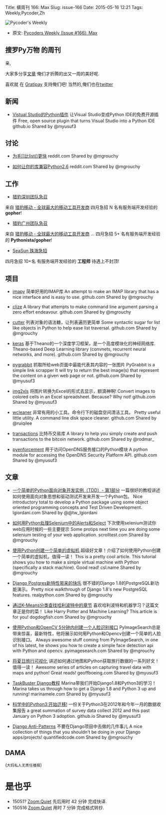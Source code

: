 Title: 蠎周刊 166: Max
Slug: issue-166
Date: 2015-05-16 12:21
Tags: Weekly,Pycoder,Zh 


![Pycoder's Weekly](https://gallery.mailchimp.com/9735795484d2e4c204da82a29/images/Image_202014_01_22_20at_2010.45.04_20AM9789bf.png)


- 原文: [Pycoders Weekly (Issue #166): Max](http://us4.campaign-archive1.com/?u=9735795484d2e4c204da82a29&id=ee6e1b1b45&e=889f3f6a05)

##  搜罗Py万物 的周刊

亲,


大家多分享[文章](http://pycoders.com/submissions/) 
俺们才折腾的出又一周的美好呢.

喜欢就
在 [Gratipay](https://www.gratipay.com/PycodersWeekly)
支持俺们吧!
当然的,俺们也在[twitter](http://www.twitter.com/pycoders)


## 新闻

- [Vistual Studio的Python插件](http://microsoft.github.io/PTVS/)
让Visual Studio变成Python IDE的免费开源插件
Free, open source plugin that turns Visual Studio into a Python IDE
github.io
Shared by @myusuf3


## 讨论


- [为毛[]比list()更快](http://www.reddit.com/r/Python/comments/35ytab/why_is_faster_than_list/)
reddit.com
Shared by @mgrouchy
 

- [如何让你的库兼容Python2.6](http://www.reddit.com/r/Python/comments/35ozgt/charging_for_supporting_python_26_in_your_library/)
reddit.com
Shared by @mgrouchy
 



## 工作


- [猎豹深圳团队急召](https://github.com/cheetahmobile/CMBM/wiki/BmSzHr)

来自 [猎豹移动 - 全球最大的移动工具开发商](http://www.cmcm.com/zh-cn/cm-backup/) 
四月急招 N 名有服务端开发经验的 **gopher**!


- [猎豹广州团队急召](https://github.com/cheetahmobile/CMBM/wiki/BmGzHr)

来自 [猎豹移动 - 全球最大的移动工具开发商](http://www.cmcm.com/zh-cn/cm-backup/) ...
四月急招 5+ 名有服务端开发经验的 **Pythonista/gopher**!

- [SeaSun 珠海急招](https://github.com/cheetahmobile/CMBM/wiki/SeaSunZh)

四月急招 10+名 有服务端开发经验的 **工程师** 待遇上不封顶!


## 项目

- [imapy](https://github.com/vladimarius/imapy)
简单好用的IMAP库
An attempt to make an IMAP library that has a nice interface and is easy to use.
github.com
Shared by @mgrouchy
 

- [clize](https://github.com/epsy/clize)
A library that attempts to make command line argument parsing a zero effort endeavour.
github.com
Shared by @mgrouchy
 

- [cutter](https://github.com/paradoxxxzero/cutter/)
列表对象的语法糖，让列表遍历更简单
Some syntactic sugar for list like objects in Python to help ease list traversal.
github.com
Shared by @mgrouchy
 

- [keras](https://github.com/fchollet/keras/)
基于Theano的一个深度学习框架，是一个高度模块化的神经网络库.
Theano-based Deep Learning library (convnets, recurrent neural networks, and more).
github.com
Shared by @mgrouchy
 

- [pygrabbit](https://github.com/eka/pygrabbit)
抓取所给web页面中最能代表其内容的一张图片
PyGrabbit is a simple link scrapper It will try to return the best image(s) that represent the content on a given web page or not.
github.com
Shared by @myusuf3
 

- [img2xls](https://github.com/Dobiasd/img2xls)
将图片转换为Excel的形式去显示，额滴神啊!
Convert images to colored cells in an Excel spreadsheet. Because? Why not!
github.com
Shared by @myusuf3
 

- [wcleaner](https://github.com/ruiqi/wcleaner)
非常有用的小工具。命令行下的磁盘空间清洁工具。 
Pretty useful little utility. A command line disk space cleaner.
github.com
Shared by @ruiqilee
 

- [transactions](https://github.com/ascribe/transactions)
比特币交易库
A library to help you simply create and push transactions to the bitcoin network.
github.com
Shared by @rodmar_
 

- [pyenforcement](https://github.com/marknca/pyenforcement)
用于访问OpenDNS服务接口的Python模块
A python module for accessing the OpenDNS Security Platform API.
github.com
Shared by @myusuf3




## 文章



- [一个简单的Python面向对象开发实例（TDD）- 第1部分](http://lgiordani.com/blog/2015/05/13/python-oop-tdd-example-part1/)
一篇很好的教程讲述如何使用面向对象思想和驱动测试开发来开发一个Python包。
Nice introductory total to develop a Python package using some object oriented programming concepts and Test Driven Development.
lgiordani.com
Shared by @@tw_lgiordani
 

- [如何用Python处理Selenium中的Alerts和Select](http://scrolltest.com/how-to-handle-alerts-select-with-selenium-in-python/)
下次使用selenium测试你web应用时候的一些主要提示
Some protips next time you are doing some selenium testing of your web application.
scrolltest.com
Shared by @mgrouchy
 

- [使用Python创建一个简单的虚拟机](https://csl.name/post/vm/)
超级好文章！介绍了如何使用Python创建一个简单的虚拟机，值得一读！
This is a pretty cool article. This tutorial shows you how to make a simple virtual machine with Python (specifically a stack machine). Good read!
csl.name
Shared by @mgrouchy
 

- [Django Postgres新特性带来的快乐](https://realpython.com/blog/python/fun-with-djangos-new-postgres-features/#.VVIGsJDn7jU.reddit)
很不错的Django 1.8的PostgreSQL新功能演示。
Pretty nice walkthrough of Django 1.8's new PostgreSQL features.
realpython.com
Shared by @mgrouchy
 

- [通过K-Means分类查找哈利波特中的章节](http://dogdogfish.com/2015/05/11/finding-topics-in-harry-potter-using-k-means-clustering/)
喜欢哈利波特和机器学习？这篇文章正是你的菜！
Like Harry Potter and Machine Learning? This article is for you!
dogdogfish.com
Shared by @mgrouchy
 

- [使用Python和OpenCV 5分钟内创建一个人脸识别接口](http://www.pyimagesearch.com/2015/05/11/creating-a-face-detection-api-with-python-and-opencv-in-just-5-minutes/)
PyImageSearch总是带来惊喜，最新特性，他将展示如何用Python和Opencv创建一个简单的人脸识别接口。
Always awesome stuff coming from PyImageSearch, in one of his latest, he shows you how to create a simple face detection api with Python and opencv.
pyimagesearch.com
Shared by @mgrouchy
 

- [将夏日旅行可视化](http://geoffboeing.com/2014/08/visualizing-summer-travels/)
讲述如何通过地图和Python获取旅行数据的一系列好文！值得一读！
Awesome series of articles on capturing travel data with maps and python! Great reads!
geoffboeing.com
Shared by @myusuf3
 

- [TaskBuster Django教程](http://www.marinamele.com/taskbuster-django-tutorial)
Marina带我们开始Django1.8和Python3的学习！
Marina takes us through how to get a Django 1.8 and Python 3 up and running!
marinamele.com
Shared by @myusuf3
 

- [科学中的Python3:开始迁移!](http://astrofrog.github.io/blog/2015/05/09/2015-survey-results/)
一份关于Python3在2012年和今年一月的数据收集报告
a great summation of survey data collect 2012 and this past January on Python 3 adoption.
github.io
Shared by @myusuf3
 

- [Django Anti-Patterns](http://docs.quantifiedcode.com/python-code-patterns/django/index.html)
不要在Django项目中去做的几件事儿
A nice collection of things that you shouldn't be doing in your Django apps/projects!
quantifiedcode.com
Shared by @mgrouchy

## DAMA
(`大妈私人无责任播报`)



# 是也乎

- 15051? [Zoom.Quiet](http://zoomquiet.org/) 先后用时 42 分钟 完成快译.
- 150516 [Zoom.Quiet](http://zoomquiet.org/) 用时 7 分钟 完成格式转抄.